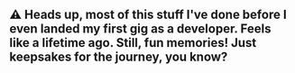 ## ⚠️ Heads up, most of this stuff I've done before I even landed my first gig as a developer. Feels like a lifetime ago. Still, fun memories! Just keepsakes for the journey, you know?
